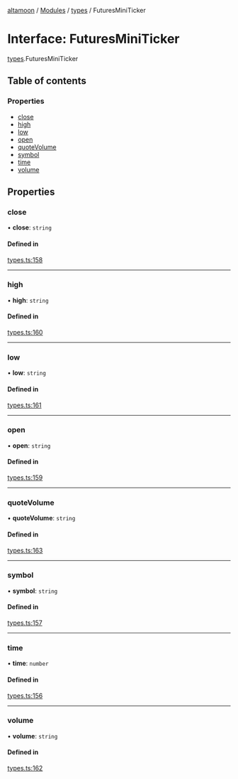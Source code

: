 [altamoon](../README.md) / [Modules](../modules.md) / [types](../modules/types.md) / FuturesMiniTicker

# Interface: FuturesMiniTicker

[types](../modules/types.md).FuturesMiniTicker

## Table of contents

### Properties

- [close](types.FuturesMiniTicker.md#close)
- [high](types.FuturesMiniTicker.md#high)
- [low](types.FuturesMiniTicker.md#low)
- [open](types.FuturesMiniTicker.md#open)
- [quoteVolume](types.FuturesMiniTicker.md#quotevolume)
- [symbol](types.FuturesMiniTicker.md#symbol)
- [time](types.FuturesMiniTicker.md#time)
- [volume](types.FuturesMiniTicker.md#volume)

## Properties

### close

• **close**: `string`

#### Defined in

[types.ts:158](https://github.com/Altamoon/altamoon/blob/198a6cd/app/api/types.ts#L158)

___

### high

• **high**: `string`

#### Defined in

[types.ts:160](https://github.com/Altamoon/altamoon/blob/198a6cd/app/api/types.ts#L160)

___

### low

• **low**: `string`

#### Defined in

[types.ts:161](https://github.com/Altamoon/altamoon/blob/198a6cd/app/api/types.ts#L161)

___

### open

• **open**: `string`

#### Defined in

[types.ts:159](https://github.com/Altamoon/altamoon/blob/198a6cd/app/api/types.ts#L159)

___

### quoteVolume

• **quoteVolume**: `string`

#### Defined in

[types.ts:163](https://github.com/Altamoon/altamoon/blob/198a6cd/app/api/types.ts#L163)

___

### symbol

• **symbol**: `string`

#### Defined in

[types.ts:157](https://github.com/Altamoon/altamoon/blob/198a6cd/app/api/types.ts#L157)

___

### time

• **time**: `number`

#### Defined in

[types.ts:156](https://github.com/Altamoon/altamoon/blob/198a6cd/app/api/types.ts#L156)

___

### volume

• **volume**: `string`

#### Defined in

[types.ts:162](https://github.com/Altamoon/altamoon/blob/198a6cd/app/api/types.ts#L162)
